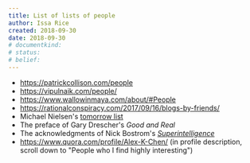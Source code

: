 ```yaml
---
title: List of lists of people
author: Issa Rice
created: 2018-09-30
date: 2018-09-30
# documentkind:
# status:
# belief:
---
```


* <https://patrickcollison.com/people>
* <https://vipulnaik.com/people/>
* <https://www.wallowinmaya.com/about/#People>
* <https://rationalconspiracy.com/2017/09/16/blogs-by-friends/>
* Michael Nielsen's [tomorrow
  list](https://twitter.com/michael_nielsen/lists/tomorrow/members)
* The preface of Gary Drescher's _Good and Real_
* The acknowledgments of Nick Bostrom's
  [_Superintelligence_](https://en.wikipedia.org/wiki/Superintelligence:_Paths,_Dangers,_Strategies)
* <https://www.quora.com/profile/Alex-K-Chen/> (in profile description, scroll
  down to "People who I find highly interesting")
